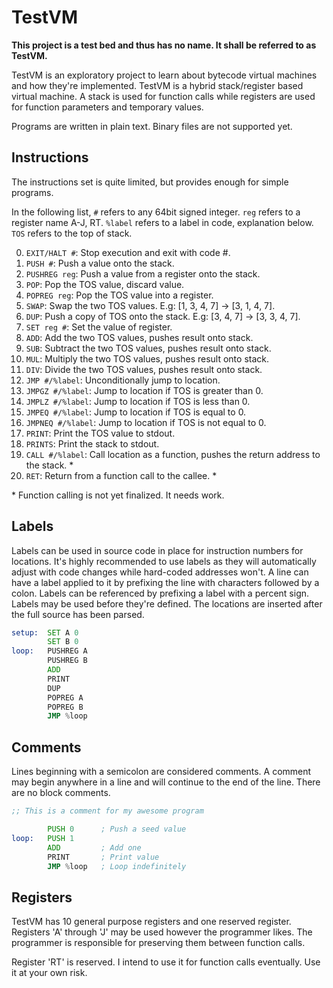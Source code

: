 # TestVM

**This project is a test bed and thus has no name. It shall be referred to as TestVM.**

TestVM is an exploratory project to learn about bytecode virtual machines and how they're implemented.
TestVM is a hybrid stack/register based virtual machine. A stack is used for function calls while registers
are used for function parameters and temporary values.

Programs are written in plain text. Binary files are not supported yet.

## Instructions

The instructions set is quite limited, but provides enough for simple programs.

In the following list, `#` refers to any 64bit signed integer. `reg` refers to a register name A-J, RT.
`%label` refers to a label in code, explanation below. `TOS` refers to the top of stack.

0. `EXIT/HALT #`: Stop execution and exit with code #.
1. `PUSH #`: Push a value onto the stack.
2. `PUSHREG reg`: Push a value from a register onto the stack.
3. `POP`: Pop the TOS value, discard value.
4. `POPREG reg`: Pop the TOS value into a register.
5. `SWAP`: Swap the two TOS values. E.g: [1, 3, 4, 7] -> [3, 1, 4, 7].
6. `DUP`: Push a copy of TOS onto the stack. E.g: [3, 4, 7] -> [3, 3, 4, 7].
7. `SET reg #`: Set the value of register.
8. `ADD`: Add the two TOS values, pushes result onto stack.
9. `SUB`: Subtract the two TOS values, pushes result onto stack.
10. `MUL`: Multiply the two TOS values, pushes result onto stack.
11. `DIV`: Divide the two TOS values, pushes result onto stack.
12. `JMP #/%label`: Unconditionally jump to location.
13. `JMPGZ #/%label`: Jump to location if TOS is greater than 0.
14. `JMPLZ #/%label`: Jump to location if TOS is less than 0.
15. `JMPEQ #/%label`: Jump to location if TOS is equal to 0.
16. `JMPNEQ #/%label`: Jump to location if TOS is not equal to 0.
17. `PRINT`: Print the TOS value to stdout.
18. `PRINTS`: Print the stack to stdout.
19. `CALL #/%label`: Call location as a function, pushes the return address to the stack. *
20. `RET`: Return from a function call to the callee. *

\* Function calling is not yet finalized. It needs work.

## Labels

Labels can be used in source code in place for instruction numbers for locations. It's highly recommended to use labels
as they will automatically adjust with code changes while hard-coded addresses won't. A line can have a label applied to
it by prefixing the line with characters followed by a colon. Labels can be referenced by prefixing a label with a percent
sign. Labels may be used before they're defined. The locations are inserted after the full source has been parsed.

```asm
setup:  SET A 0
        SET B 0
loop:   PUSHREG A
        PUSHREG B
        ADD
        PRINT
        DUP
        POPREG A
        POPREG B
        JMP %loop
```

## Comments

Lines beginning with a semicolon are considered comments. A comment may begin anywhere in a line and will continue to the
end of the line. There are no block comments.

```asm
;; This is a comment for my awesome program

        PUSH 0      ; Push a seed value
loop:   PUSH 1
        ADD         ; Add one
        PRINT       ; Print value
        JMP %loop   ; Loop indefinitely
```

## Registers

TestVM has 10 general purpose registers and one reserved register. Registers 'A' through 'J' may be used however the programmer
likes. The programmer is responsible for preserving them between function calls.

Register 'RT' is reserved. I intend to use it for function calls eventually. Use it at your own risk.
